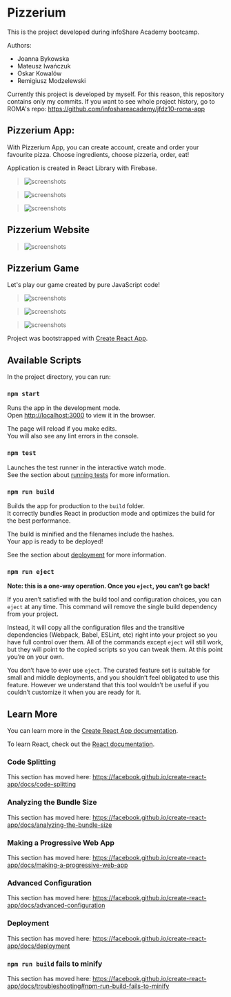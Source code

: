 # Pizzerium

This is the project developed during infoShare Academy bootcamp. 

Authors:
- Joanna Bykowska
- Mateusz Iwańczuk
- Oskar Kowalów
- Remigiusz Modzelewski

Currently this project is developed by myself. For this reason, this repository contains only my commits.
If you want to see whole project history, go to ROMA's repo: https://github.com/infoshareacademy/jfdz10-roma-app 


## Pizzerium App:

With Pizzerium App, you can create account, create and order your favourite pizza.
Choose ingredients, choose pizzeria, order, eat! 

Application is created in React Library with Firebase.

> ![screenshots](/readme_img/app1.png?raw=true "Screenshot")

> ![screenshots](/readme_img/app2.png?raw=true "Screenshot")

> ![screenshots](/readme_img/app3.png?raw=true "Screenshot")


## Pizzerium Website

> ![screenshots](/readme_img/website.png?raw=true "Screenshot")


## Pizzerium Game

Let's play our game created by pure JavaScript code! 

> ![screenshots](/readme_img/game2.png?raw=true "Screenshot")

> ![screenshots](/readme_img/game3.png?raw=true "Screenshot")

> ![screenshots](/readme_img/game1.png?raw=true "Screenshot")


Project was bootstrapped with [Create React App](https://github.com/facebook/create-react-app).

## Available Scripts

In the project directory, you can run:

### `npm start`

Runs the app in the development mode.<br>
Open [http://localhost:3000](http://localhost:3000) to view it in the browser.

The page will reload if you make edits.<br>
You will also see any lint errors in the console.

### `npm test`

Launches the test runner in the interactive watch mode.<br>
See the section about [running tests](https://facebook.github.io/create-react-app/docs/running-tests) for more information.

### `npm run build`

Builds the app for production to the `build` folder.<br>
It correctly bundles React in production mode and optimizes the build for the best performance.

The build is minified and the filenames include the hashes.<br>
Your app is ready to be deployed!

See the section about [deployment](https://facebook.github.io/create-react-app/docs/deployment) for more information.

### `npm run eject`

**Note: this is a one-way operation. Once you `eject`, you can’t go back!**

If you aren’t satisfied with the build tool and configuration choices, you can `eject` at any time. This command will remove the single build dependency from your project.

Instead, it will copy all the configuration files and the transitive dependencies (Webpack, Babel, ESLint, etc) right into your project so you have full control over them. All of the commands except `eject` will still work, but they will point to the copied scripts so you can tweak them. At this point you’re on your own.

You don’t have to ever use `eject`. The curated feature set is suitable for small and middle deployments, and you shouldn’t feel obligated to use this feature. However we understand that this tool wouldn’t be useful if you couldn’t customize it when you are ready for it.

## Learn More

You can learn more in the [Create React App documentation](https://facebook.github.io/create-react-app/docs/getting-started).

To learn React, check out the [React documentation](https://reactjs.org/).

### Code Splitting

This section has moved here: https://facebook.github.io/create-react-app/docs/code-splitting

### Analyzing the Bundle Size

This section has moved here: https://facebook.github.io/create-react-app/docs/analyzing-the-bundle-size

### Making a Progressive Web App

This section has moved here: https://facebook.github.io/create-react-app/docs/making-a-progressive-web-app

### Advanced Configuration

This section has moved here: https://facebook.github.io/create-react-app/docs/advanced-configuration

### Deployment

This section has moved here: https://facebook.github.io/create-react-app/docs/deployment

### `npm run build` fails to minify

This section has moved here: https://facebook.github.io/create-react-app/docs/troubleshooting#npm-run-build-fails-to-minify

